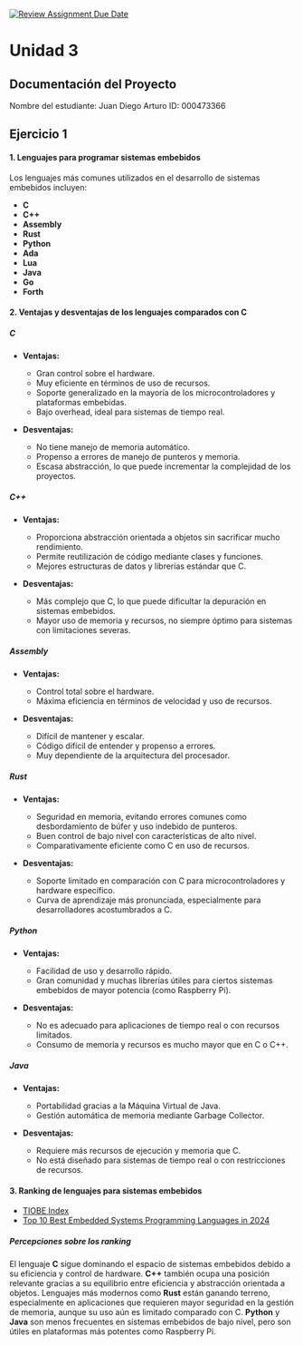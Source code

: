 [![Review Assignment Due Date](https://classroom.github.com/assets/deadline-readme-button-22041afd0340ce965d47ae6ef1cefeee28c7c493a6346c4f15d667ab976d596c.svg)](https://classroom.github.com/a/tn5SB-Yw)
# Unidad 3
## Documentación del Proyecto
 
Nombre del estudiante:  Juan Diego Arturo
ID: 000473366

## Ejercicio 1

#### 1. Lenguajes para programar sistemas embebidos

Los lenguajes más comunes utilizados en el desarrollo de sistemas embebidos incluyen:

- **C**
- **C++**
- **Assembly**
- **Rust**
- **Python**
- **Ada**
- **Lua**
- **Java**
- **Go**
- **Forth**

#### 2. Ventajas y desventajas de los lenguajes comparados con C

##### **C**

- **Ventajas:**
  - Gran control sobre el hardware.
  - Muy eficiente en términos de uso de recursos.
  - Soporte generalizado en la mayoría de los microcontroladores y plataformas embebidas.
  - Bajo overhead, ideal para sistemas de tiempo real.
  
- **Desventajas:**
  - No tiene manejo de memoria automático.
  - Propenso a errores de manejo de punteros y memoria.
  - Escasa abstracción, lo que puede incrementar la complejidad de los proyectos.

##### **C++**

- **Ventajas:**
  - Proporciona abstracción orientada a objetos sin sacrificar mucho rendimiento.
  - Permite reutilización de código mediante clases y funciones.
  - Mejores estructuras de datos y librerías estándar que C.

- **Desventajas:**
  - Más complejo que C, lo que puede dificultar la depuración en sistemas embebidos.
  - Mayor uso de memoria y recursos, no siempre óptimo para sistemas con limitaciones severas.

##### **Assembly**

- **Ventajas:**
  - Control total sobre el hardware.
  - Máxima eficiencia en términos de velocidad y uso de recursos.
  
- **Desventajas:**
  - Difícil de mantener y escalar.
  - Código difícil de entender y propenso a errores.
  - Muy dependiente de la arquitectura del procesador.

##### **Rust**

- **Ventajas:**
  - Seguridad en memoria, evitando errores comunes como desbordamiento de búfer y uso indebido de punteros.
  - Buen control de bajo nivel con características de alto nivel.
  - Comparativamente eficiente como C en uso de recursos.

- **Desventajas:**
  - Soporte limitado en comparación con C para microcontroladores y hardware específico.
  - Curva de aprendizaje más pronunciada, especialmente para desarrolladores acostumbrados a C.

##### **Python**

- **Ventajas:**
  - Facilidad de uso y desarrollo rápido.
  - Gran comunidad y muchas librerías útiles para ciertos sistemas embebidos de mayor potencia (como Raspberry Pi).
  
- **Desventajas:**
  - No es adecuado para aplicaciones de tiempo real o con recursos limitados.
  - Consumo de memoria y recursos es mucho mayor que en C o C++.

##### **Java**

- **Ventajas:**
  - Portabilidad gracias a la Máquina Virtual de Java.
  - Gestión automática de memoria mediante Garbage Collector.
  
- **Desventajas:**
  - Requiere más recursos de ejecución y memoria que C.
  - No está diseñado para sistemas de tiempo real o con restricciones de recursos.

#### 3. Ranking de lenguajes para sistemas embebidos

- [TIOBE Index](https://www.tiobe.com/tiobe-index/)
- [Top 10 Best Embedded Systems Programming Languages in 2024](https://www.geeksforgeeks.org/embedded-systems-programming-languages/)

##### Percepciones sobre los ranking

El lenguaje **C** sigue dominando el espacio de sistemas embebidos debido a su eficiencia y control de hardware. **C++** también ocupa una posición relevante gracias a su equilibrio entre eficiencia y abstracción orientada a objetos. Lenguajes más modernos como **Rust** están ganando terreno, especialmente en aplicaciones que requieren mayor seguridad en la gestión de memoria, aunque su uso aún es limitado comparado con C. **Python** y **Java** son menos frecuentes en sistemas embebidos de bajo nivel, pero son útiles en plataformas más potentes como Raspberry Pi.

